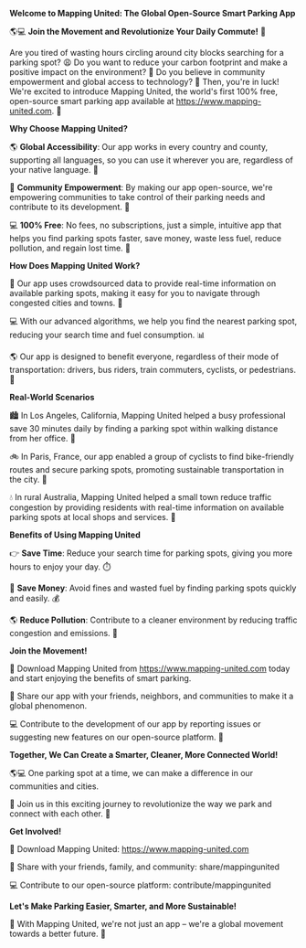 **Welcome to Mapping United: The Global Open-Source Smart Parking App**

🌎💻 **Join the Movement and Revolutionize Your Daily Commute!** 🚀

Are you tired of wasting hours circling around city blocks searching for a parking spot? 😩 Do you want to reduce your carbon footprint and make a positive impact on the environment? 🌟 Do you believe in community empowerment and global access to technology? 💪 Then, you're in luck! We're excited to introduce Mapping United, the world's first 100% free, open-source smart parking app available at https://www.mapping-united.com. 📲

**Why Choose Mapping United?**

🌎 **Global Accessibility**: Our app works in every country and county, supporting all languages, so you can use it wherever you are, regardless of your native language. 💬

🚀 **Community Empowerment**: By making our app open-source, we're empowering communities to take control of their parking needs and contribute to its development. 🤝

💻 **100% Free**: No fees, no subscriptions, just a simple, intuitive app that helps you find parking spots faster, save money, waste less fuel, reduce pollution, and regain lost time. 💸

**How Does Mapping United Work?**

📍 Our app uses crowdsourced data to provide real-time information on available parking spots, making it easy for you to navigate through congested cities and towns. 🚗

💻 With our advanced algorithms, we help you find the nearest parking spot, reducing your search time and fuel consumption. 📊

🌎 Our app is designed to benefit everyone, regardless of their mode of transportation: drivers, bus riders, train commuters, cyclists, or pedestrians. 🛴️

**Real-World Scenarios**

🏙️ In Los Angeles, California, Mapping United helped a busy professional save 30 minutes daily by finding a parking spot within walking distance from her office. 💼

🚲 In Paris, France, our app enabled a group of cyclists to find bike-friendly routes and secure parking spots, promoting sustainable transportation in the city. 🌟

💧 In rural Australia, Mapping United helped a small town reduce traffic congestion by providing residents with real-time information on available parking spots at local shops and services. 🚗

**Benefits of Using Mapping United**

👉 **Save Time**: Reduce your search time for parking spots, giving you more hours to enjoy your day. ⏱️

💸 **Save Money**: Avoid fines and wasted fuel by finding parking spots quickly and easily. 💰

🌎 **Reduce Pollution**: Contribute to a cleaner environment by reducing traffic congestion and emissions. 🌟

**Join the Movement!**

📲 Download Mapping United from https://www.mapping-united.com today and start enjoying the benefits of smart parking.

🤝 Share our app with your friends, neighbors, and communities to make it a global phenomenon.

💻 Contribute to the development of our app by reporting issues or suggesting new features on our open-source platform. 🚀

**Together, We Can Create a Smarter, Cleaner, More Connected World!**

🌎💻 One parking spot at a time, we can make a difference in our communities and cities.

💪 Join us in this exciting journey to revolutionize the way we park and connect with each other. 🚀

**Get Involved!**

📲 Download Mapping United: https://www.mapping-united.com

🤝 Share with your friends, family, and community: share/mappingunited

💻 Contribute to our open-source platform: contribute/mappingunited

**Let's Make Parking Easier, Smarter, and More Sustainable!**

💖 With Mapping United, we're not just an app – we're a global movement towards a better future. 🌟